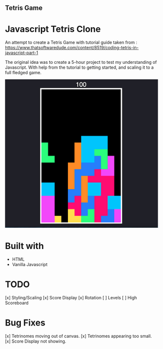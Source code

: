 Tetris Game
-----------------------
# Javascript Tetris Clone

An attempt to create a Tetris Game with tutorial guide taken from : https://www.thatsoftwaredude.com/content/8519/coding-tetris-in-javascript-part-1

The original idea was to create a 5-hour project to test my understanding of Javascript. With help from the tutorial to getting started, and scaling it to a full fledged game.

![Tetris](/game.png "Game")

# Built with
- HTML
- Vanilla Javascript

# TODO
[x] Styling/Scaling
[x] Score Display
[x] Rotation
[ ] Levels
[ ] High Scoreboard

# Bug Fixes
[x] Tetrinomes moving out of canvas.
[x] Tetrinomes appearing too small.
[x] Score Display not showing.
